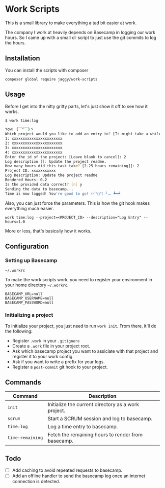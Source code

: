 # Work Scripts

This is a small library to make everything a tad bit easier at work.

The company I work at heavily depends on Basecamp in logging our work hours. So I came up with a small cli script to just use the git commits to log the hours.

## Installation

You can install the scripts with composer

```
composer global require jaggy/work-scripts
```

## Usage

Before I get into the nitty gritty parts, let's just show it off to see how it works.

```bash
$ work time:log

Yow! (￣^￣)ゞ
Which project would you like to add an entry to? [It might take a while to fetch the project list]
1: xxxxxxxxxxxxxxxxxxxxxxx
2: xxxxxxxxxxxxxxxxxxxxxxx
3: xxxxxxxxxxxxxxxxxxxxxxx
4: xxxxxxxxxxxxxxxxxxxxxxx
Enter the id of the project: [Leave blank to cancel]: 2
Log description []: Update the project readme.
How many hours did this task take? [2.25 hours remaining]]: 2
Project ID: xxxxxxxxxxx
Log Description: Update the project readme
Rendered Hours: 0.2
Is the provided data correct? [n] y
Sending the data to basecamp...
Time is now logged! You're good to go! (╯°□°）╯︵ ┻━┻
```

Also, you can just force the parameters. This is how the git hook makes everything much easier.

```
work time:log --project=<PROJECT_ID> --description="Log Entry" --hours=1.0
```

More or less, that's basically how it works.

## Configuration

### Setting up Basecamp

`~/.workrc`

To make the work scripts work, you need to register your environment in your home directory `~/.workrc`.

```
BASECAMP_URL=null
BASECAMP_USERNAME=null
BASECAMP_PASSWORD=null
```

### Initializing a project

To initialize your project, you just need to run `work init`. From there, it'll do the following:
- Register `.work` in your `.gitignore`
- Create a `.work` file in your project root.
- Ask which basecamp project you want to assiciate with that project and register it to your work config.
- Ask if you want to write a prefix for your logs.
- Register a `post-commit` git hook to your project.

## Commands

| Command          | Description                                          |
|------------------|------------------------------------------------------|
| `init`           | Initialize the current directory as a work project.  |
| `scrum`          | Start a SCRUM session and log to basecamp.           |
| `time:log`       | Log a time entry to basecamp.                        |
| `time:remaining` | Fetch the remaining hours to render from basecamp.   |

## Todo
- [ ] Add caching to avoid repeated requests to basecamp.
- [ ] Add an offline handler to send the basecamp log once an internet connection is detected.
